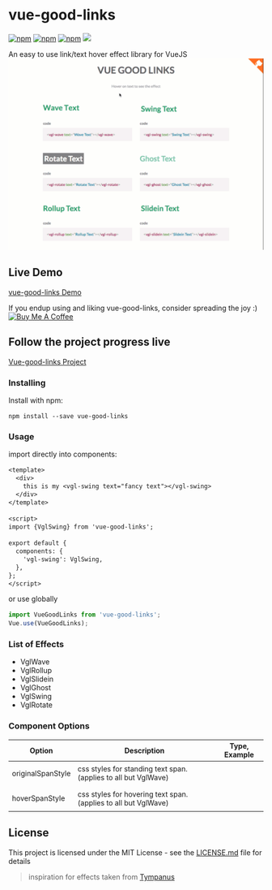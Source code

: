 # vue-good-links

[![npm](https://img.shields.io/npm/dm/vue-good-links.svg?style=flat-square)](https://www.npmjs.com/package/vue-good-links)
[![npm](https://img.shields.io/github/package-json/v/xaksis/vue-good-links.svg?style=flat-square)](https://github.com/xaksis/vue-good-links/releases)
[![npm](https://img.shields.io/github/license/xaksis/vue-good-links.svg?style=flat-square)](https://github.com/xaksis/vue-good-links/blob/master/LICENSE)
[![](https://data.jsdelivr.com/v1/package/npm/vue-good-links/badge)](https://www.jsdelivr.com/package/npm/vue-good-links)

An easy to use link/text hover effect library for VueJS
![Basic Screenshot](README/vue-good-links.gif)

## Live Demo

[vue-good-links Demo](https://xaksis.github.io/vue-good-links/)

If you endup using and liking vue-good-links, consider spreading the joy :) 
<a href="https://www.buymeacoffee.com/68BUXR1d9" target="_blank"><img src="https://www.buymeacoffee.com/assets/img/custom_images/purple_img.png" alt="Buy Me A Coffee" style="height: auto !important;width: auto !important;" ></a>

## Follow the project progress live
[Vue-good-links Project](https://timerbit.com/#/public/29XFY0N7Rw9uCBsujiTM)

### Installing

Install with npm:
```
npm install --save vue-good-links
```

### Usage

import directly into components:

```vue
<template>
  <div>
    this is my <vgl-swing text="fancy text"></vgl-swing>
  </div>
</template>

<script>
import {VglSwing} from 'vue-good-links';

export default {
  components: {
    'vgl-swing': VglSwing,
  },
};
</script>
```

or use globally
```js
import VueGoodLinks from 'vue-good-links';
Vue.use(VueGoodLinks);
```

### List of Effects

- VglWave
- VglRollup
- VglSlidein
- VglGhost
- VglSwing
- VglRotate

### Component Options
<table>
  <thead>
    <tr>
      <th>Option</th>
      <th>Description</th>
      <th>Type, Example</th>
    </tr>
  </thead>
  <tbody>
    <tr>
      <td>originalSpanStyle</td>
      <td>css styles for standing text span. (applies to all but VglWave)</td>
      <td>
<pre lang="vue">
<vgl-swing :originalSpanStyle="{color: 'blue'}" text="fancy!"></vgl-swing>
</pre>
      </td>
    </tr>
    <tr>
      <td>hoverSpanStyle</td>
      <td>css styles for hovering text span. (applies to all but VglWave)</td>
      <td>
<pre lang="vue">
<vgl-swing :hoverSpanStyle="{color: 'blue'}" text="fancy!"></vgl-swing>
</pre>
      </td>
    </tr>
  <tbody>
</table>

## License

This project is licensed under the MIT License - see the [LICENSE.md](LICENSE) file for details

>inspiration for effects taken from [Tympanus](https://tympanus.net/Development/CreativeLinkEffects/)
